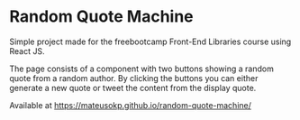 # Random Quote Machine

Simple project made for the freebootcamp Front-End Libraries course using React JS.

The page consists of a component with two buttons showing a random quote from a random author. By clicking the buttons you can either generate a new quote or tweet the content from the display quote.

Available at https://mateusokp.github.io/random-quote-machine/

